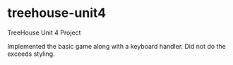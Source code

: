 # treehouse-unit4
TreeHouse Unit 4 Project

Implemented the basic game along with a keyboard handler.  Did not do the exceeds styling.
